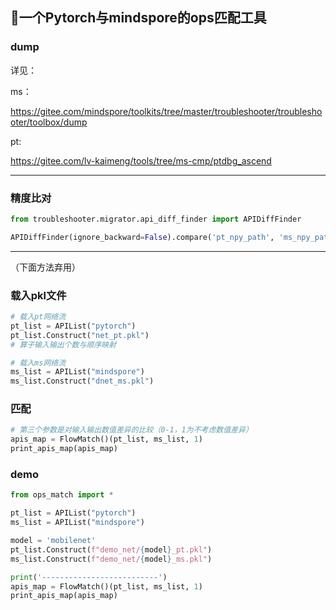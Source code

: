 ## 🔧️一个Pytorch与mindspore的ops匹配工具

### dump

详见：

ms：

https://gitee.com/mindspore/toolkits/tree/master/troubleshooter/troubleshooter/toolbox/dump

pt:

https://gitee.com/lv-kaimeng/tools/tree/ms-cmp/ptdbg_ascend

---

### 精度比对

```python
from troubleshooter.migrator.api_diff_finder import APIDiffFinder

APIDiffFinder(ignore_backward=False).compare('pt_npy_path', 'ms_npy_path', 'pt.pkl', 'ms.pkl')
```

---

（下面方法弃用）

### 载入pkl文件

```python
# 载入pt网络流
pt_list = APIList("pytorch")
pt_list.Construct("net_pt.pkl")
# 算子输入输出个数与顺序映射

# 载入ms网络流
ms_list = APIList("mindspore")
ms_list.Construct("dnet_ms.pkl")
```

### 匹配

```python
# 第三个参数是对输入输出数值差异的比较（0-1，1为不考虑数值差异）
apis_map = FlowMatch()(pt_list, ms_list, 1)
print_apis_map(apis_map)
```

### demo

```python
from ops_match import *

pt_list = APIList("pytorch")
ms_list = APIList("mindspore")

model = 'mobilenet'
pt_list.Construct(f"demo_net/{model}_pt.pkl")
ms_list.Construct(f"demo_net/{model}_ms.pkl")

print('--------------------------')
apis_map = FlowMatch()(pt_list, ms_list, 1)
print_apis_map(apis_map)
```
